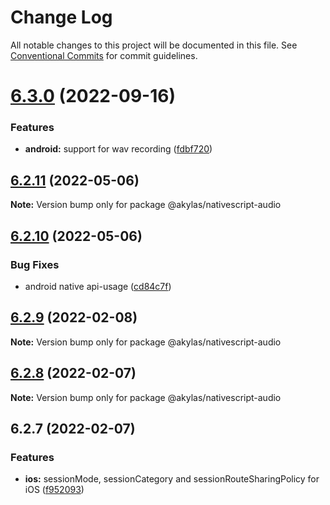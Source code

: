 # Change Log

All notable changes to this project will be documented in this file.
See [Conventional Commits](https://conventionalcommits.org) for commit guidelines.

# [6.3.0](https://github.com/farfromrefug/nativescript-audio/compare/v6.2.11...v6.3.0) (2022-09-16)


### Features

* **android:** support for wav recording ([fdbf720](https://github.com/farfromrefug/nativescript-audio/commit/fdbf72075fe82f9705ace173042cc656eb097308))





## [6.2.11](https://github.com/farfromrefug/nativescript-audio/compare/v6.2.10...v6.2.11) (2022-05-06)

**Note:** Version bump only for package @akylas/nativescript-audio





## [6.2.10](https://github.com/farfromrefug/nativescript-audio/compare/v6.2.9...v6.2.10) (2022-05-06)


### Bug Fixes

* android native api-usage ([cd84c7f](https://github.com/farfromrefug/nativescript-audio/commit/cd84c7f4d6b2f1d72de730b712611c50b293d311))





## [6.2.9](https://github.com/farfromrefug/nativescript-audio/compare/v6.2.8...v6.2.9) (2022-02-08)

**Note:** Version bump only for package @akylas/nativescript-audio





## [6.2.8](https://github.com/farfromrefug/nativescript-audio/compare/v6.2.7...v6.2.8) (2022-02-07)

**Note:** Version bump only for package @akylas/nativescript-audio





## 6.2.7 (2022-02-07)


### Features

* **ios:** sessionMode, sessionCategory and sessionRouteSharingPolicy for iOS ([f952093](https://github.com/farfromrefug/nativescript-audio/commit/f9520934be29667941adb23a908e3b8c5576899c))
